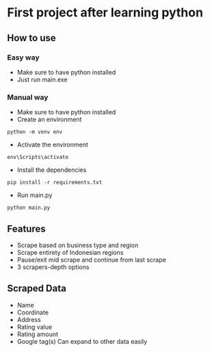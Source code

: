 # First project after learning python

## How to use
### Easy way
- Make sure to have python installed
- Just run main.exe

### Manual way
- Make sure to have python installed
- Create an environment
```
python -m venv env
```
- Activate the environment
```
env\Scripts\activate
```
- Install the dependencies
```
pip install -r requirements.txt
```
- Run main.py
```
python main.py
```

## Features
- Scrape based on business type and region
- Scrape entirety of Indonesian regions
- Pause/exit mid scrape and continue from last scrape
- 3 scrapers-depth options

## Scraped Data
- Name
- Coordinate
- Address
- Rating value
- Rating amount
- Google tag(s)
Can expand to other data easily
